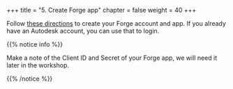 +++
title = "5. Create Forge app"
chapter = false
weight = 40
+++

Follow [these directions](https://learnforge.autodesk.io/#/account/) to create your Forge account and app. If you already have an Autodesk account, you can use that to login.

{{% notice info %}}
<p>
Make a note of the Client ID and Secret of your Forge app, we will need it later in the workshop.
</p>
{{% /notice %}}